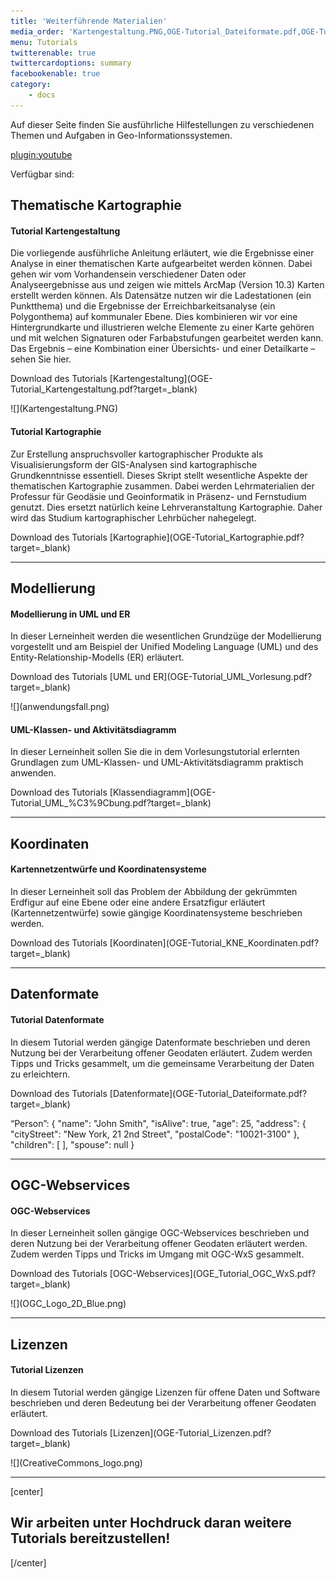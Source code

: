 ```yaml
---
title: 'Weiterführende Materialien'
media_order: 'Kartengestaltung.PNG,OGE-Tutorial_Dateiformate.pdf,OGE-Tutorial_Kartengestaltung.pdf,OGE-Tutorial_Kartographie.pdf,OGE-Tutorial_KNE_Koordinaten.pdf,OGE-Tutorial_UML_Vorlesung.pdf,OGE-Tutorial_UML_Übung.pdf,OGE_Tutorial_OGC_WxS.pdf,OGC_Logo_2D_Blue.png,anwendungsfall.png'
menu: Tutorials
twitterenable: true
twittercardoptions: summary
facebookenable: true
category:
    - docs
---
```


Auf dieser Seite finden Sie ausführliche Hilfestellungen zu verschiedenen Themen und Aufgaben in Geo-Informationssystemen.

[plugin:youtube](https://youtu.be/ZOTrDCiVma4)


Verfügbar sind:

## Thematische Kartographie

<div class="row align-items-center">
    <div class="col-sm-9">
        <h4>Tutorial Kartengestaltung</h4>
        <p class="text-justify">Die vorliegende ausführliche Anleitung erläutert, wie die Ergebnisse einer Analyse in
            einer thematischen Karte aufgearbeitet
            werden können. Dabei gehen wir vom Vorhandensein verschiedener Daten oder Analyseergebnisse aus und zeigen
            wie
            mittels ArcMap (Version 10.3) Karten erstellt werden können. Als Datensätze nutzen wir die Ladestationen
            (ein
            Punktthema) und die Ergebnisse der Erreichbarkeitsanalyse (ein Polygonthema) auf kommunaler Ebene. Dies
            kombinieren
            wir vor eine Hintergrundkarte und illustrieren welche Elemente zu einer Karte gehören und mit welchen
            Signaturen
            oder Farbabstufungen gearbeitet werden kann. Das Ergebnis – eine Kombination einer Übersichts- und einer
            Detailkarte
            – sehen Sie hier. </p>
        <p markdown="1">Download des Tutorials [Kartengestaltung](OGE-Tutorial_Kartengestaltung.pdf?target=_blank)</p>
    </div>
    <div class="col-sm-3" markdown="1">![](Kartengestaltung.PNG)</div>
</div>
<div class="row align-items-center">
    <div class="col-sm-9">
        <h4>Tutorial Kartographie</h4>
        <p class="text-justify">Zur Erstellung anspruchsvoller kartographischer Produkte als Visualisierungsform der
            GIS-Analysen sind kartographische Grundkenntnisse essentiell. Dieses Skript stellt wesentliche Aspekte der
            thematischen Kartographie zusammen. Dabei werden Lehrmaterialien der Professur für Geodäsie und
            Geoinformatik in Präsenz- und Fernstudium genutzt.
            Dies ersetzt natürlich keine Lehrveranstaltung Kartographie. Daher wird das Studium kartographischer
            Lehrbücher nahegelegt.</p>
        <p markdown="1">Download des Tutorials [Kartographie](OGE-Tutorial_Kartographie.pdf?target=_blank)</p>
    </div>
    <div class="col-sm-3" markdown="1"></div>
</div>

---

## Modellierung

<div class="row align-items-center">
    <div class="col-sm-9">
        <h4>Modellierung in UML und ER</h4>
        <p class="text-justify">In dieser Lerneinheit werden die wesentlichen Grundzüge der Modellierung vorgestellt
            und am Beispiel der Unified Modeling Language (UML) und des Entity-Relationship-Modells (ER) erläutert.</p>
        <p markdown="1">Download des Tutorials [UML und ER](OGE-Tutorial_UML_Vorlesung.pdf?target=_blank)</p>
    </div>
    <div class="col-sm-3" markdown="1">![](anwendungsfall.png)</div>
</div>
<div class="row align-items-center">
    <div class="col-sm-9">
        <h4>UML-Klassen- und Aktivitätsdiagramm</h4>
        <p class="text-justify">In dieser Lerneinheit sollen Sie die in dem Vorlesungstutorial erlernten Grundlagen zum UML-Klassen- und UML-Aktivitätsdiagramm praktisch anwenden.</p>
        <p markdown="1">Download des Tutorials [Klassendiagramm](OGE-Tutorial_UML_%C3%9Cbung.pdf?target=_blank)</p>
    </div>
    <div class="col-sm-3" markdown="1"></div>
</div>

---

## Koordinaten

<div class="row align-items-center">
    <div class="col-sm-9">
        <h4>Kartennetzentwürfe und Koordinatensysteme</h4>
        <p class="text-justify">In dieser Lerneinheit soll das Problem der Abbildung der gekrümmten Erdfigur auf eine
            Ebene oder eine andere Ersatzfigur erläutert (Kartennetzentwürfe) sowie gängige Koordinatensysteme
            beschrieben werden.</p>
        <p markdown="1">Download des Tutorials [Koordinaten](OGE-Tutorial_KNE_Koordinaten.pdf?target=_blank)</p>
    </div>
    <div class="col-sm-3" markdown="1"></div>
</div>

---

## Datenformate

<div class="row align-items-center">
    <div class="col-sm-6">
        <h4>Tutorial Datenformate</h4>
        <p class="text-justify">
            In diesem Tutorial werden gängige Datenformate beschrieben und deren Nutzung bei der Verarbeitung offener
            Geodaten erläutert.
            Zudem werden Tipps und Tricks gesammelt, um die gemeinsame Verarbeitung der Daten zu erleichtern.
        </p>
        <p markdown="1">Download des Tutorials [Datenformate](OGE-Tutorial_Dateiformate.pdf?target=_blank)</p>
    </div>
    <div class="col-sm-6" markdown="1">
        “Person”: {
        "name": "John Smith",
        "isAlive": true,
        "age": 25,
        "address": {
        "cityStreet": "New York, 21 2nd Street",
        "postalCode": "10021-3100"
        },
        "children": [ ],
        "spouse": null
        }
    </div>
</div>

---

## OGC-Webservices

<div class="row align-items-center">
    <div class="col-sm-9">
        <h4>OGC-Webservices</h4>
        <p class="text-justify">In dieser Lerneinheit sollen gängige OGC-Webservices beschrieben und deren Nutzung bei
            der Verarbeitung offener Geodaten erläutert werden. Zudem werden Tipps und Tricks im Umgang mit OGC-WxS
            gesammelt.</p>
        <p markdown="1">Download des Tutorials [OGC-Webservices](OGE_Tutorial_OGC_WxS.pdf?target=_blank)</p>
    </div>
    <div class="col-sm-3" markdown="1">![](OGC_Logo_2D_Blue.png)</div>
</div>

---

## Lizenzen

<div class="row align-items-center">
    <div class="col-sm-9">
        <h4>Tutorial Lizenzen</h4>
        <p class="text-justify">In diesem Tutorial werden gängige Lizenzen für offene Daten und Software beschrieben und 
            deren Bedeutung bei der Verarbeitung offener Geodaten erläutert.</p>
        <p markdown="1">Download des Tutorials [Lizenzen](OGE-Tutorial_Lizenzen.pdf?target=_blank)</p>
    </div>
    <div class="col-sm-3" markdown="1">![](CreativeCommons_logo.png)</div>
</div>

---

[center]
## Wir arbeiten unter Hochdruck daran weitere Tutorials bereitzustellen!
[/center]
